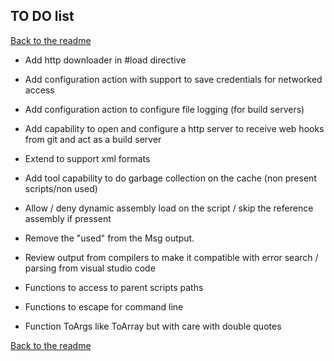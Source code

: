 ## TO DO list

[Back to the readme](../readme.md)

- Add http downloader in #load directive
- Add configuration action with support to save credentials for networked access
- Add configuration action to configure file logging (for build servers)
- Add capability to open and configure a http server to receive web hooks from git and act as a build server
- Extend to support xml formats
- Add tool capability to do garbage collection on the cache (non present scripts/non used)
- Allow / deny dynamic assembly load on the script / skip the reference assembly if pressent

- Remove the "used" from the Msg output.
- Review output from compilers to make it compatible with error search / parsing from visual studio code
- Functions to access to parent scripts paths
- Functions to escape for command line
- Function ToArgs like ToArray but with care with double quotes

[Back to the readme](../readme.md)